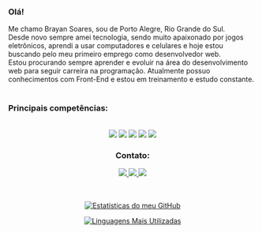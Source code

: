 ### Olá!

Me chamo Brayan Soares, sou de Porto Alegre, Rio Grande do Sul.
<br>
Desde novo sempre amei tecnologia, sendo muito apaixonado por jogos eletrônicos, aprendi a usar computadores e celulares e hoje estou buscando pelo meu primeiro emprego como desenvolvedor web.
<br>
Estou procurando sempre aprender e evoluir na área do desenvolvimento web para seguir carreira na programação.
Atualmente possuo conhecimentos com Front-End e estou em treinamento e estudo constante.
<br>
<br>
<h3>Principais competências:</h3>
<br>
<div align=center>
<img src="https://img.shields.io/badge/HTML5-E34F26?style=for-the-badge&logo=html5&logoColor=white"> <a href="https://desafio-2-css-responsivo.netlify.app/" target="_blank"><img src="https://img.shields.io/badge/CSS3-1572B6?style=for-the-badge&logo=css3&logoColor=white"></a> <a href="https://exercicio-menu-login.netlify.app/" target="_blank"><img src="https://img.shields.io/badge/JavaScript-323330?style=for-the-badge&logo=javascript&logoColor=F7DF1E"></a> <img src="https://img.shields.io/badge/GIT-E44C30?style=for-the-badge&logo=git&logoColor=white"> <img src="https://img.shields.io/badge/GitHub-100000?style=for-the-badge&logo=github&logoColor=white">

<h3>Contato:</h3>
<a href="mailto:brayansoaresdeaguiar@gmail.com" target="_blank"> <img src="https://img.shields.io/badge/Gmail-D14836?style=for-the-badge&logo=gmail&logoColor=white"> </a>
<a href="https://www.linkedin.com/in/brayan-soares/" target="_blank"> <img src="https://img.shields.io/badge/LinkedIn-0077B5?style=for-the-badge&logo=linkedin&logoColor=white"> </a>
<a href="https://wa.me/+5551995166522" taget="_blank"> <img src="https://img.shields.io/badge/WhatsApp-25D366?style=for-the-badge&logo=whatsapp&logoColor=white"> </a>
</div>
<br>
<br>

  <div align=center>
    
  [![Estatísticas do meu GitHub](https://github-readme-stats.vercel.app/api?username=CYBERxDOLLY&show_icons=true&theme=transparent)](https://github.com/anuraghazra/github-readme-stats)

  [![Linguagens Mais Utilizadas](https://github-readme-stats.vercel.app/api/top-langs/?username=CYBERxDOLLY&layout=donut)](https://github.com/anuraghazra/github-readme-stats)
  
  </div>
 

